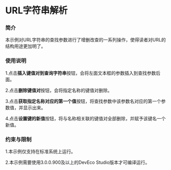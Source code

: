 # URL字符串解析

### 简介

本示例对URL字符串的查找参数进行了增删改查的一系列操作，使得读者对URL的结构用途更加明了。

### 使用说明

1.点击**插入键值对到查询字符串**按钮，会将左面文本框的参数插入到查找参数后面。

2.点击**删除键值对**按钮，会将指定名称的键值对删除。

3.点击**获取指定名称对应的第一个值**按钮，将查找参数中该参数名对应的第一个参数值，并显示出来。

4.点击**设置键的新值**按钮，将与名称相关联的键值对全部删除，并赋予该键名一个新值。

### 约束与限制

1.本示例仅支持在标准系统上运行。

2.本示例需要使用3.0.0.900及以上的DevEco Studio版本才可编译运行。